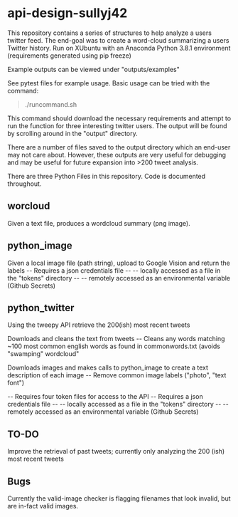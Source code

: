 # api-design-sullyj42
This repository contains a series of structures to help analyze a users twitter feed. The end-goal was to create a word-cloud summarizing a users Twitter history. Run on XUbuntu with an Anaconda Python 3.8.1 environment (requirements generated using pip freeze)

Example outputs can be viewed under "outputs/examples"

See pytest files for example usage. Basic usage can be tried with the command: 
> ./runcommand.sh

This command should download the necessary requirements and attempt to run the function for three interesting twitter users. The output will be found by scrolling around in the "output" directory. 

There are a number of files saved to the output directory which an end-user may not care about. However, these outputs are very useful for debugging and may be useful for future expansion into >200 tweet analysis.

There are three Python Files in this repository. Code is documented throughout. 

## worcloud
Given a text file, produces a wordcloud summary (png image). 

## python_image
Given a local image file (path string), upload to Google Vision and return the labels
-- Requires a json credentials file
-- -- locally accessed as a file in the "tokens" directory
-- -- remotely accessed as an environmental variable (Github Secrets)

## python_twitter
Using the tweepy API retrieve the 200(ish) most recent tweets

Downloads and cleans the text from tweets
-- Cleans any words matching ~100 most common english words as found in commonwords.txt (avoids "swamping" wordcloud"

Downloads images and makes calls to python_image to create a text description of each image
-- Remove common image labels ("photo", "text font")

-- Requires four token files for access to the API
-- Requires a json credentials file
-- -- locally accessed as a file in the "tokens" directory
-- -- remotely accessed as an environmental variable (Github Secrets)

## TO-DO
Improve the retrieval of past tweets; currently only analyzing the 200 (ish) most recent tweets

## Bugs
Currently the valid-image checker is flagging filenames that look invalid, but are in-fact valid images.
